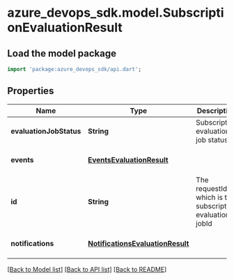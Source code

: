 # azure_devops_sdk.model.SubscriptionEvaluationResult

## Load the model package
```dart
import 'package:azure_devops_sdk/api.dart';
```

## Properties
Name | Type | Description | Notes
------------ | ------------- | ------------- | -------------
**evaluationJobStatus** | **String** | Subscription evaluation job status | [optional] [default to null]
**events** | [**EventsEvaluationResult**](EventsEvaluationResult.md) |  | [optional] [default to null]
**id** | **String** | The requestId which is the subscription evaluation jobId | [optional] [default to null]
**notifications** | [**NotificationsEvaluationResult**](NotificationsEvaluationResult.md) |  | [optional] [default to null]

[[Back to Model list]](../README.md#documentation-for-models) [[Back to API list]](../README.md#documentation-for-api-endpoints) [[Back to README]](../README.md)


